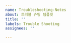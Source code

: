 ```yaml
---
name: Troubleshooting-Notes
about: 트러블 슈팅 템플릿
title: ''
labels: Trouble Shooting
assignees: ''

---
```



